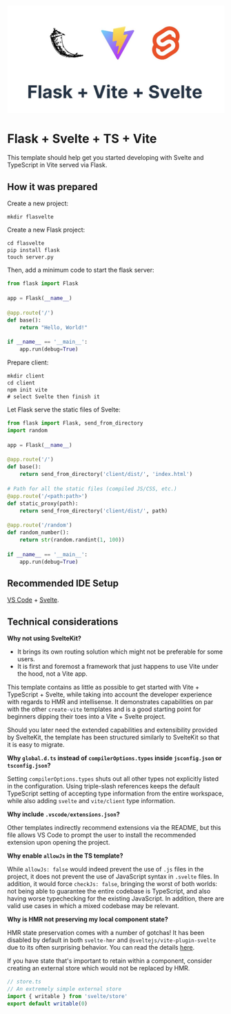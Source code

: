 ![alt text](./Flask-Vite-Svelte.jpg)


# Flask + Svelte + TS + Vite

This template should help get you started developing with Svelte and TypeScript in Vite served via Flask.

## How it was prepared

Create a new project:
```shell
mkdir flasvelte
```

Create a new Flask project:
```shell
cd flasvelte
pip install flask
touch server.py
```
Then, add a minimum code to start the flask server:
```python
from flask import Flask

app = Flask(__name__)

@app.route('/')
def base():
    return "Hello, World!"

if __name__ == '__main__':
    app.run(debug=True)
```

Prepare client:
```shell
mkdir client
cd client
npm init vite
# select Svelte then finish it
```

Let Flask serve the static files of Svelte:
```python
from flask import Flask, send_from_directory
import random

app = Flask(__name__)

@app.route('/')
def base():
    return send_from_directory('client/dist/', 'index.html')

# Path for all the static files (compiled JS/CSS, etc.)
@app.route('/<path:path>')
def static_proxy(path):
    return send_from_directory('client/dist/', path)

@app.route('/random')
def random_number():
    return str(random.randint(1, 100))

if __name__ == '__main__':
    app.run(debug=True)
```

## Recommended IDE Setup

[VS Code](https://code.visualstudio.com/) + [Svelte](https://marketplace.visualstudio.com/items?itemName=svelte.svelte-vscode).

## Technical considerations

**Why not using SvelteKit?**

- It brings its own routing solution which might not be preferable for some users.
- It is first and foremost a framework that just happens to use Vite under the hood, not a Vite app.

This template contains as little as possible to get started with Vite + TypeScript + Svelte, while taking into account the developer experience with regards to HMR and intellisense. It demonstrates capabilities on par with the other `create-vite` templates and is a good starting point for beginners dipping their toes into a Vite + Svelte project.

Should you later need the extended capabilities and extensibility provided by SvelteKit, the template has been structured similarly to SvelteKit so that it is easy to migrate.

**Why `global.d.ts` instead of `compilerOptions.types` inside `jsconfig.json` or `tsconfig.json`?**

Setting `compilerOptions.types` shuts out all other types not explicitly listed in the configuration. Using triple-slash references keeps the default TypeScript setting of accepting type information from the entire workspace, while also adding `svelte` and `vite/client` type information.

**Why include `.vscode/extensions.json`?**

Other templates indirectly recommend extensions via the README, but this file allows VS Code to prompt the user to install the recommended extension upon opening the project.

**Why enable `allowJs` in the TS template?**

While `allowJs: false` would indeed prevent the use of `.js` files in the project, it does not prevent the use of JavaScript syntax in `.svelte` files. In addition, it would force `checkJs: false`, bringing the worst of both worlds: not being able to guarantee the entire codebase is TypeScript, and also having worse typechecking for the existing JavaScript. In addition, there are valid use cases in which a mixed codebase may be relevant.

**Why is HMR not preserving my local component state?**

HMR state preservation comes with a number of gotchas! It has been disabled by default in both `svelte-hmr` and `@sveltejs/vite-plugin-svelte` due to its often surprising behavior. You can read the details [here](https://github.com/rixo/svelte-hmr#svelte-hmr).

If you have state that's important to retain within a component, consider creating an external store which would not be replaced by HMR.

```ts
// store.ts
// An extremely simple external store
import { writable } from 'svelte/store'
export default writable(0)
```
